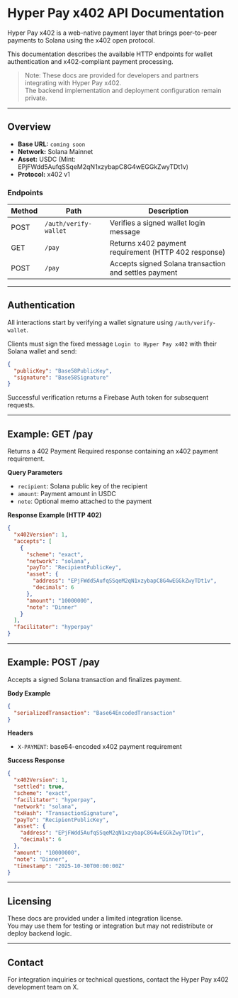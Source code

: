 # Hyper Pay x402 API Documentation

Hyper Pay x402 is a web-native payment layer that brings peer-to-peer payments to Solana using the x402 open protocol.

This documentation describes the available HTTP endpoints for wallet authentication and x402-compliant payment processing.

> Note: These docs are provided for developers and partners integrating with Hyper Pay x402.  
> The backend implementation and deployment configuration remain private.

---

## Overview

- **Base URL:** `coming soon`
- **Network:** Solana Mainnet
- **Asset:** USDC (Mint: EPjFWdd5AufqSSqeM2qN1xzybapC8G4wEGGkZwyTDt1v)
- **Protocol:** x402 v1

### Endpoints
| Method | Path | Description |
|--------|------|-------------|
| POST | `/auth/verify-wallet` | Verifies a signed wallet login message |
| GET | `/pay` | Returns x402 payment requirement (HTTP 402 response) |
| POST | `/pay` | Accepts signed Solana transaction and settles payment |

---

## Authentication

All interactions start by verifying a wallet signature using `/auth/verify-wallet`.

Clients must sign the fixed message `Login to Hyper Pay x402` with their Solana wallet and send:

```json
{
  "publicKey": "Base58PublicKey",
  "signature": "Base58Signature"
}
```

Successful verification returns a Firebase Auth token for subsequent requests.

---

## Example: GET /pay

Returns a 402 Payment Required response containing an x402 payment requirement.

**Query Parameters**  
- `recipient`: Solana public key of the recipient  
- `amount`: Payment amount in USDC  
- `note`: Optional memo attached to the payment

**Response Example (HTTP 402)**

```json
{
  "x402Version": 1,
  "accepts": [
    {
      "scheme": "exact",
      "network": "solana",
      "payTo": "RecipientPublicKey",
      "asset": {
        "address": "EPjFWdd5AufqSSqeM2qN1xzybapC8G4wEGGkZwyTDt1v",
        "decimals": 6
      },
      "amount": "10000000",
      "note": "Dinner"
    }
  ],
  "facilitator": "hyperpay"
}
```

---

## Example: POST /pay

Accepts a signed Solana transaction and finalizes payment.

**Body Example**

```json
{
  "serializedTransaction": "Base64EncodedTransaction"
}
```

**Headers**
- `X-PAYMENT`: base64-encoded x402 payment requirement

**Success Response**

```json
{
  "x402Version": 1,
  "settled": true,
  "scheme": "exact",
  "facilitator": "hyperpay",
  "network": "solana",
  "txHash": "TransactionSignature",
  "payTo": "RecipientPublicKey",
  "asset": {
    "address": "EPjFWdd5AufqSSqeM2qN1xzybapC8G4wEGGkZwyTDt1v",
    "decimals": 6
  },
  "amount": "10000000",
  "note": "Dinner",
  "timestamp": "2025-10-30T00:00:00Z"
}
```

---

## Licensing

These docs are provided under a limited integration license.  
You may use them for testing or integration but may not redistribute or deploy backend logic.

---

## Contact

For integration inquiries or technical questions, contact the Hyper Pay x402 development team on X.
